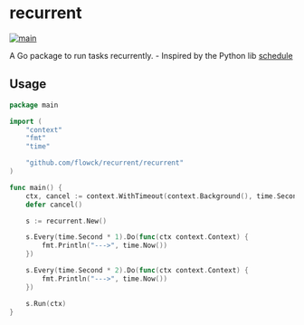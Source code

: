 # recurrent

[![main](https://github.com/flowck/schedule/actions/workflows/main.yml/badge.svg)](https://github.com/flowck/schedule/actions/workflows/main.yml)

A Go package to run tasks recurrently. - Inspired by the Python lib [schedule](https://github.com/dbader/schedule) 

## Usage

```go
package main

import (
	"context"
	"fmt"
	"time"

	"github.com/flowck/recurrent/recurrent"
)

func main() {
	ctx, cancel := context.WithTimeout(context.Background(), time.Second*5)
	defer cancel()

	s := recurrent.New()

	s.Every(time.Second * 1).Do(func(ctx context.Context) {
		fmt.Println("--->", time.Now())
	})

	s.Every(time.Second * 2).Do(func(ctx context.Context) {
		fmt.Println("--->", time.Now())
	})

	s.Run(ctx)
}

```